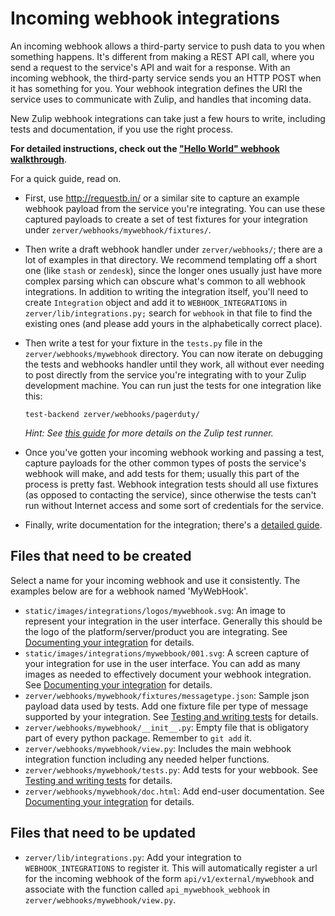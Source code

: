 # Incoming webhook integrations

An incoming webhook allows a third-party service to push data to you when something
happens. It's different from making a REST API call, where you send a request
to the service's API and wait for a response. With an incoming webhook, the third-party
service sends you an HTTP POST when it has something for you. Your webhook
integration defines the URI the service uses to communicate with Zulip, and
handles that incoming data.

New Zulip webhook integrations can take just a few hours to write,
including tests and documentation, if you use the right process.

**For detailed instructions, check out the ["Hello World" webhook walkthrough](
webhook-walkthrough)**.

For a quick guide, read on.

* First, use <http://requestb.in/> or a similar site to capture an
    example webhook payload from the service you're integrating.  You
    can use these captured payloads to create a set of test fixtures
    for your integration under `zerver/webhooks/mywebhook/fixtures/`.

* Then write a draft webhook handler under `zerver/webhooks/`; there
    are a lot of examples in that directory.  We recommend templating
    off a short one (like `stash` or `zendesk`), since the longer ones
    usually just have more complex parsing which can obscure what's
    common to all webhook integrations.  In addition to writing the
    integration itself, you'll need to create `Integration` object and
    add it to `WEBHOOK_INTEGRATIONS` in `zerver/lib/integrations.py;`
    search for `webhook` in that file to find the existing ones (and
    please add yours in the alphabetically correct place).

* Then write a test for your fixture in the `tests.py` file in the
    `zerver/webhooks/mywebhook` directory.  You can now iterate on
    debugging the tests and webhooks handler until they work, all
    without ever needing to post directly from the service you're
    integrating with to your Zulip development machine.  You can run
    just the tests for one integration like this:

    ```
    test-backend zerver/webhooks/pagerduty/
    ```

    *Hint: See
    [this guide](https://zulip.readthedocs.io/en/latest/testing/testing.html)
    for more details on the Zulip test runner.*

* Once you've gotten your incoming webhook working and passing a test, capture
    payloads for the other common types of posts the service's webhook
    will make, and add tests for them; usually this part of the
    process is pretty fast.  Webhook integration tests should all use
    fixtures (as opposed to contacting the service), since otherwise
    the tests can't run without Internet access and some sort of
    credentials for the service.

* Finally, write documentation for the integration; there's a
  [detailed guide](integration-docs-guide).

## Files that need to be created

Select a name for your incoming webhook and use it consistently. The examples
below are for a webhook named 'MyWebHook'.

* `static/images/integrations/logos/mywebhook.svg`: An image to represent
  your integration in the user interface. Generally this should be the logo of the
  platform/server/product you are integrating. See [Documenting your
  integration](integration-docs-guide) for details.
* `static/images/integrations/mywebbook/001.svg`: A screen capture of your
  integration for use in the user interface. You can add as many images as needed
  to effectively document your webhook integration. See [Documenting your
  integration](integration-docs-guide) for details.
* `zerver/webhooks/mywebhook/fixtures/messagetype.json`: Sample json payload data
  used by tests. Add one fixture file per type of message supported by your
  integration. See [Testing and writing tests](
  https://zulip.readthedocs.io/en/latest/testing/testing.html) for details.
* `zerver/webhooks/mywebhook/__init__.py`: Empty file that is obligatory
   part of every python package.  Remember to `git add` it.
* `zerver/webhooks/mywebhook/view.py`: Includes the main webhook integration
  function including any needed helper functions.
* `zerver/webhooks/mywebhook/tests.py`: Add tests for your
  webbook. See [Testing and writing tests](
  https://zulip.readthedocs.io/en/latest/testing/testing.html) for details.
* `zerver/webhooks/mywebhook/doc.html`: Add end-user documentation. See
  [Documenting your integration](integration-docs-guide) for details.

## Files that need to be updated

* `zerver/lib/integrations.py`: Add your integration to
`WEBHOOK_INTEGRATIONS` to register it.  This will automatically
register a url for the incoming webhook of the form `api/v1/external/mywebhook`
and associate with the function called `api_mywebhook_webhook` in
`zerver/webhooks/mywebhook/view.py`.
